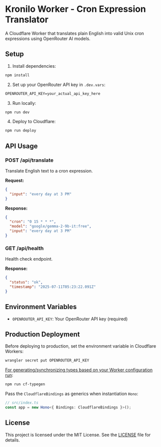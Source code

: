 # Kronilo Worker - Cron Expression Translator

A Cloudflare Worker that translates plain English into valid Unix cron expressions using OpenRouter AI models.

## Setup

1. Install dependencies:

```txt
npm install
```

2. Set up your OpenRouter API key in `.dev.vars`:

```txt
OPENROUTER_API_KEY=your_actual_api_key_here
```

3. Run locally:

```txt
npm run dev
```

4. Deploy to Cloudflare:

```txt
npm run deploy
```

## API Usage

### POST /api/translate

Translate English text to a cron expression.

**Request:**

```json
{
  "input": "every day at 3 PM"
}
```

**Response:**

```json
{
  "cron": "0 15 * * *",
  "model": "google/gemma-2-9b-it:free",
  "input": "every day at 3 PM"
}
```

### GET /api/health

Health check endpoint.

**Response:**

```json
{
  "status": "ok",
  "timestamp": "2025-07-11T05:23:22.091Z"
}
```

## Environment Variables

- `OPENROUTER_API_KEY`: Your OpenRouter API key (required)

## Production Deployment

Before deploying to production, set the environment variable in Cloudflare Workers:

```txt
wrangler secret put OPENROUTER_API_KEY
```

[For generating/synchronizing types based on your Worker configuration run](https://developers.cloudflare.com/workers/wrangler/commands/#types):

```txt
npm run cf-typegen
```

Pass the `CloudflareBindings` as generics when instantiation `Hono`:

```ts
// src/index.ts
const app = new Hono<{ Bindings: CloudflareBindings }>();
```

## License

This project is licensed under the MIT License. See the [LICENSE](LICENSE) file for details.
